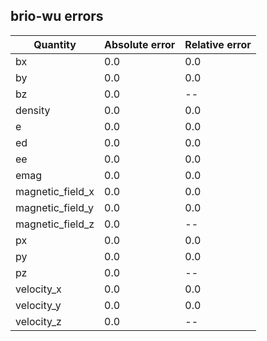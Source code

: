 ## brio-wu errors
| Quantity | Absolute error | Relative error |
| -------- | --------- | --------- |
| bx | 0.0 | 0.0 |
| by | 0.0 | 0.0 |
| bz | 0.0 | -- |
| density | 0.0 | 0.0 |
| e | 0.0 | 0.0 |
| ed | 0.0 | 0.0 |
| ee | 0.0 | 0.0 |
| emag | 0.0 | 0.0 |
| magnetic_field_x | 0.0 | 0.0 |
| magnetic_field_y | 0.0 | 0.0 |
| magnetic_field_z | 0.0 | -- |
| px | 0.0 | 0.0 |
| py | 0.0 | 0.0 |
| pz | 0.0 | -- |
| velocity_x | 0.0 | 0.0 |
| velocity_y | 0.0 | 0.0 |
| velocity_z | 0.0 | -- |
